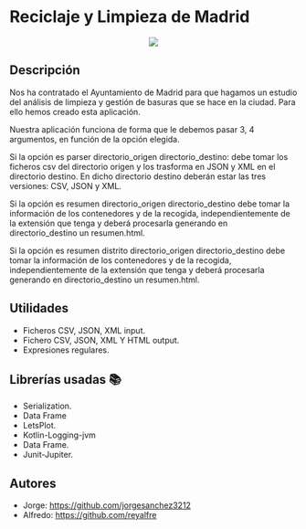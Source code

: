 # Reciclaje y Limpieza de Madrid
<p align="center">
  <a href="#">
    <img src="https://www.madrid.es/UnidadesDescentralizadas/LimpiezaUrbanaYResiduos/Campa%C3%B1as/00.%20CAMPA%C3%91AS%20DE%20INFORMACI%C3%93N%20Y%20SENSIBILIZACI%C3%93N/01%20CAMPA%C3%91A%20%22Con%20Erre%20De%22/CuidarMadridEsSencilloEntreTodos_690.png" />
  </a>
</p>

## Descripción

Nos ha contratado el Ayuntamiento de Madrid para que hagamos un estudio del análisis de
limpieza y gestión de basuras que se hace en la ciudad. Para ello hemos creado esta aplicación.

Nuestra aplicación funciona de forma que le debemos pasar 3, 4 argumentos, en función de la opción elegida.

Si la opción es parser directorio_origen directorio_destino: debe tomar los ficheros csv
del directorio origen y los trasforma en JSON y XML en el directorio destino. En dicho
directorio destino deberán estar las tres versiones: CSV, JSON y XML.

Si la opción es resumen directorio_origen directorio_destino debe tomar la información
de los contenedores y de la recogida, independientemente de la extensión que tenga  y deberá procesarla
generando en directorio_destino un resumen.html.

Si la opción es resumen distrito directorio_origen directorio_destino debe tomar la
información de los contenedores y de la recogida, independientemente de la extensión que
tenga y deberá procesarla generando en directorio_destino un resumen.html.



## Utilidades
- Ficheros CSV, JSON, XML input.
- Fichero CSV, JSON, XML Y HTML output.
- Expresiones regulares.



## Librerías usadas 📚
- Serialization.
- Data Frame
- LetsPlot.
- Kotlin-Logging-jvm
- Data Frame.
- Junit-Jupiter.


## Autores
- Jorge: <https://github.com/jorgesanchez3212>
- Alfredo: <https://github.com/reyalfre>
